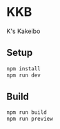 # KKB
K's Kakeibo

## Setup
```bash
npm install
npm run dev
```

## Build
```bash
npm run build
npm run preview
```

